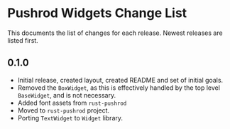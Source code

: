 # Pushrod Widgets Change List

This documents the list of changes for each release.  Newest releases are listed
first.

## 0.1.0

- Initial release, created layout, created README and set of initial goals.
- Removed the `BoxWidget`, as this is effectively handled by the top level `BaseWidget`, and is not necessary.
- Added font assets from `rust-pushrod`
- Moved to `rust-pushrod` project.
- Porting `TextWidget` to `Widget` library.
